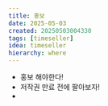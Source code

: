 ```yaml
---
title: 홍보
date: 2025-05-03
created: 20250503004330
tags: [timeseller]
idea: timeseller
hierarchy: where
---
```

* 홍보 해야한다!
* 저작권 만료 전에 팔아보자!
* 

